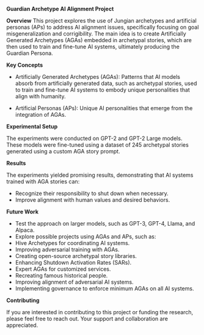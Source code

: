 **Guardian Archetype AI Alignment Project**

**Overview**
This project explores the use of Jungian archetypes and artificial personas (APs) to address AI alignment issues, specifically focusing on goal misgeneralization and corrigibility. The main idea is to create Artificially Generated Archetypes (AGAs) embedded in archetypal stories, which are then used to train and fine-tune AI systems, ultimately producing the Guardian Persona.

**Key Concepts**

- Artificially Generated Archetypes (AGAs): Patterns that AI models absorb from artificially generated data, such as archetypal stories, used to train and fine-tune AI systems to embody unique personalities that align with humanity.

- Artificial Personas (APs): Unique AI personalities that emerge from the integration of AGAs.


**Experimental Setup**

The experiments were conducted on GPT-2 and GPT-2 Large models. These models were fine-tuned using a dataset of 245 archetypal stories generated using a custom AGA story prompt.


**Results**

The experiments yielded promising results, demonstrating that AI systems trained with AGA stories can:

- Recognize their responsibility to shut down when necessary.
- Improve alignment with human values and desired behaviors.


**Future Work**

- Test the approach on larger models, such as GPT-3, GPT-4, Llama, and Alpaca.
- Explore possible projects using AGAs and APs, such as:
- Hive Archetypes for coordinating AI systems.
- Improving adversarial training with AGAs.
- Creating open-source archetypal story libraries.
- Enhancing Shutdown Activation Rates (SARs).
- Expert AGAs for customized services.
- Recreating famous historical people.
- Improving alignment of adversarial AI systems.
- Implementing governance to enforce minimum AGAs on all AI systems.

**Contributing**

If you are interested in contributing to this project or funding the research, please feel free to reach out. Your support and collaboration are appreciated.
